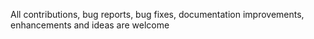 All contributions, bug reports, bug fixes, documentation improvements, enhancements and ideas are welcome
